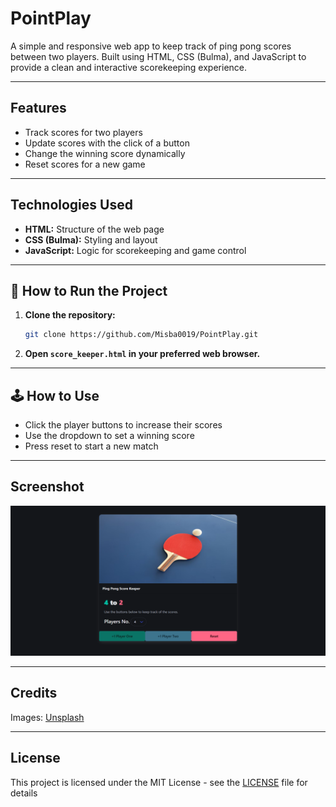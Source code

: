# PointPlay

A simple and responsive web app to keep track of ping pong scores between two players. Built using HTML, CSS (Bulma), and JavaScript to provide a clean and interactive scorekeeping experience.

---

## Features

- Track scores for two players
- Update scores with the click of a button
- Change the winning score dynamically
- Reset scores for a new game

---

## Technologies Used

- **HTML:** Structure of the web page
- **CSS (Bulma):** Styling and layout
- **JavaScript:** Logic for scorekeeping and game control

---

## 🚀 How to Run the Project

1. **Clone the repository:**
    ```bash
    git clone https://github.com/Misba0019/PointPlay.git
    ```
2. **Open `score_keeper.html` in your preferred web browser.**

---

## 🕹️ How to Use

- Click the player buttons to increase their scores
- Use the dropdown to set a winning score
- Press reset to start a new match

---

## Screenshot

![PointPlay Screenshot](./screenshot/PointPlay.png)

---

## Credits

Images: [Unsplash](https://unsplash.com)

---

## License

This project is licensed under the MIT License - see the [LICENSE](LICENSE) file for details
